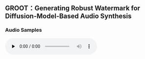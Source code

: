 ## GROOT：Generating Robust Watermark for Diffusion-Model-Based Audio Synthesis

### Audio Samples

​<audio id="audio1" controls="" preload="none">
      <source id="wav1" src="audio/ljs_speech_demo1.wav">
</audio>
